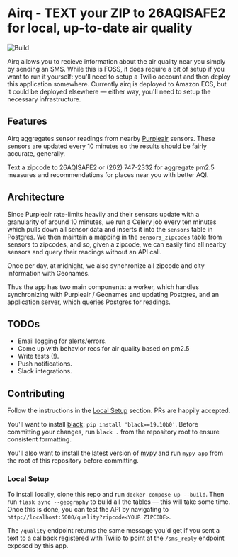 # Airq - TEXT your ZIP to 26AQISAFE2 for local, up-to-date air quality

![Build](https://github.com/ianhoffman/airq/workflows/Deploy/badge.svg?branch=master)

Airq allows you to recieve information about the air quality near you simply by sending an SMS. While this is FOSS, it does require a bit of setup if you want to run it yourself: you'll need to setup a Twilio account and then deploy this application somewhere. Currently airq is deployed to Amazon ECS, but it could be deployed elsewhere — either way, you'll need to setup the necessary infrastructure.


## Features

Airq aggregates sensor readings from nearby [Purpleair](https://docs.google.com/document/d/15ijz94dXJ-YAZLi9iZ_RaBwrZ4KtYeCy08goGBwnbCU/edit?usp=sharing) sensors. These sensors are updated every 10 minutes so the results should be fairly accurate, generally. 

Text a zipcode to 26AQISAFE2 or (262) 747-2332 for aggregate pm2.5 measures and recommendations for places near you with better AQI. 


## Architecture

Since Purpleair rate-limits heavily and their sensors update with a granularity of around 10 minutes, we run a Celery job every ten minutes which pulls down all sensor data and inserts it into the `sensors` table in Postgres. We then maintain a mapping in the `sensors_zipcodes` table from sensors to zipcodes, and so, given a zipcode, we can easily find all nearby sensors and query their readings without an API call. 

Once per day, at midnight, we also synchronize all zipcode and city information with Geonames.

Thus the app has two main components: a worker, which handles synchronizing with Purpleair / Geonames and updating Postgres, and an application server, which queries Postgres for readings.

## TODOs

* Email logging for alerts/errors.
* Come up with behavior recs for air quality based on pm2.5 
* Write tests (!).
* Push notifications.
* Slack integrations. 


## Contributing

Follow the instructions in the [Local Setup](#local-setup) section. PRs are happily accepted.

You'll want to install [black](https://github.com/psf/black): `pip install 'black==19.10b0'`. Before committing your changes, run `black .` from the repository root to ensure consistent formatting.

You'll also want to install the latest version of [mypy](http://mypy-lang.org/) and run `mypy app` from the root of this repository before committing.


### Local Setup

To install locally, clone this repo and run `docker-compose up --build`. Then run `flask sync --geography` to build all the tables — this will take some time. Once this is done, you can test the API by navigating to `http://localhost:5000/quality?zipcode<YOUR ZIPCODE>`. 

The `/quality` endpoint returns the same message you'd get if you sent a text to a callback registered with Twilio to point at the `/sms_reply` endpoint exposed by this app.
